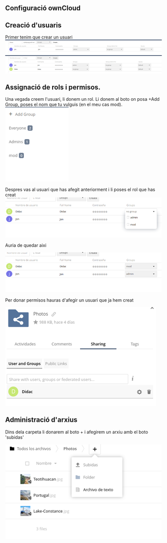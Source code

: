 ## Configuració ownCloud


## Creació d'usuaris

Primer tenim que crear un usuari
<img src="Captura desde 2024-11-08 14-00-27.png">
<img src="Captura desde 2024-11-08 14-00-45.png">

## Assignació de rols i permisos.

Una vegada creem l'usuari, li donem un rol. Li donem al boto on posa +Add Group, poses el nom que tu vulguis (en el meu cas mod).
<img src="Captura desde 2024-11-08 14-23-39.png">

Despres vas al usuari que has afegit anteriorment i li poses el rol que has creat
<img src="Captura desde 2024-11-08 14-26-42.png">

Auria de quedar aixi

<img src="Captura desde 2024-11-08 14-29-15.png">

Per donar permisos hauras d'afegir un usuari que ja hem creat

<img src="Captura de pantalla 2024-11-11 183640.png">

## Administració d'arxius

Dins dela carpeta li donarem al boto + i afegirem un arxiu amb el boto 'subidas'

<img src="Captura de pantalla 2024-11-11 184844.png">
